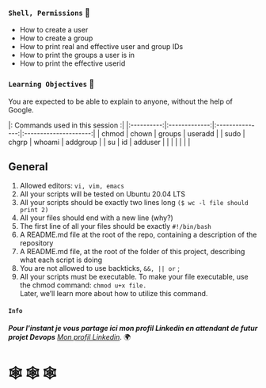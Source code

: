 ### `Shell, Permissions` :dart:

* How to create a user
* How to create a group
* How to print real and effective user and group IDs
* How to print the groups a user is in
* How to print the effective userid

### `Learning Objectives` :floppy_disk:

You are expected to be able to explain to anyone, without the help of Google.

|:                  Commands used in this session                     :|
|:----------:|:-------------:|:---------------:|:---------------------:|
| chmod      | chown         | groups	        | useradd               |
| sudo       | chgrp         | whoami          | addgroup              |
| su         | id            | adduser         |                       |
|            |               |                 |                       |

## General

1. Allowed editors: `vi, vim, emacs`
2. All your scripts will be tested on Ubuntu 20.04 LTS
3. All your scripts should be exactly two lines long `($ wc -l file should print 2)`
4. All your files should end with a new line (why?)
5. The first line of all your files should be exactly `#!/bin/bash`
6. A README.md file at the root of the repo, containing a description of the repository
7. A README.md file, at the root of the folder of this project, describing what each script is doing
8. You are not allowed to use backticks, `&&, || or` ;
9. All your scripts must be executable. To make your file executable, use the chmod command: `chmod u+x file.`  
   Later, we’ll learn more about how to utilize this command.
   
   
#### `Info`

__*Pour l'instant je vous partage ici mon profil Linkedin en attendant de futur projet Devops*__ 
[*Mon profil Linkedin*](https://www.linkedin.com/feed/). :earth_africa:


#    :spider_web: :spider_web: :spider_web:
